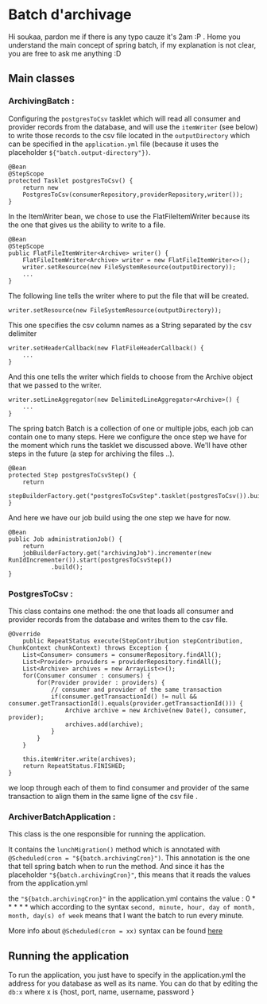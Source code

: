 # Batch d'archivage

Hi soukaa, pardon me if there is any typo cauze it's 2am :P . Home you understand the main concept of spring batch, if my explanation is not clear, you are free to ask me anything :D

## Main classes

### ArchivingBatch : 

Configuring the `postgresToCsv` tasklet which will read all consumer and provider records from the database, and will use the `itemWriter` (see below) to write those records to the csv file located in the `outputDirectory` which can be specified in the `application.yml` file (because it uses the placeholder `${"batch.output-directory"})`.

```
@Bean
@StepScope
protected Tasklet postgresToCsv() {
    return new 
    PostgresToCsv(consumerRepository,providerRepository,writer());
}
```

In the ItemWriter bean, we chose to use the FlatFileItemWriter because its the one that gives us the ability to write to a file.

```
@Bean
@StepScope
public FlatFileItemWriter<Archive> writer() {
    FlatFileItemWriter<Archive> writer = new FlatFileItemWriter<>();
    writer.setResource(new FileSystemResource(outputDirectory));
    ...
}
```

The following line tells the writer where to put the file that will be created.

```
writer.setResource(new FileSystemResource(outputDirectory));
```


This one specifies the csv column names as a String separated by the csv delimiter
```
writer.setHeaderCallback(new FlatFileHeaderCallback() {
    ...
}
```


And this one tells the writer which fields to choose from the Archive object that we passed to the writer.
```
writer.setLineAggregator(new DelimitedLineAggregator<Archive>() {
    ...
}
```


The spring batch Batch is a collection of one or multiple jobs, each job can contain one to many steps.
Here we configure the once step we have for the moment which runs the tasklet we discussed above. We'll have other steps in the future (a step for archiving the files ..).

```
@Bean
protected Step postgresToCsvStep() {
    return 
    stepBuilderFactory.get("postgresToCsvStep".tasklet(postgresToCsv()).build();
}
```

And here we have our job build using the one step we have for now.

```
@Bean
public Job administrationJob() {
    return 
    jobBuilderFactory.get("archivingJob").incrementer(new RunIdIncrementer()).start(postgresToCsvStep())
            .build();
}
```


### PostgresToCsv :

This class contains one method: the one that loads all consumer and provider records from the database and writes them to the csv file.

```
@Override
	public RepeatStatus execute(StepContribution stepContribution, ChunkContext chunkContext) throws Exception {
    List<Consumer> consumers = consumerRepository.findAll();
    List<Provider> providers = providerRepository.findAll();
    List<Archive> archives = new ArrayList<>();
    for(Consumer consumer : consumers) {
        for(Provider provider : providers) {
            // consumer and provider of the same transaction
            if(consumer.getTransactionId() != null && consumer.getTransactionId().equals(provider.getTransactionId())) {
                Archive archive = new Archive(new Date(), consumer, provider);
                archives.add(archive);
            }
        }
    }
    
    this.itemWriter.write(archives);
    return RepeatStatus.FINISHED;
}
```

we loop through each of them to find consumer and provider of the same transaction to align them in the same ligne of the csv file .


### ArchiverBatchApplication :

This class is the one responsible for running the application.

It contains the `lunchMigration()` method which is annotated with `@Scheduled(cron = "${batch.archivingCron}")`. This annotation is the one that tell spring batch when to run the method. And since it has the placeholder `"${batch.archivingCron}"`, this means that it reads the values from the application.yml

the  `"${batch.archivingCron}"` in the application.yml contains the value : 0 * * * * * which according to the syntax `second, minute, hour, day of month, month, day(s) of week` means that I want the batch to run every minute.

More info about `@Scheduled(cron = xx)` syntax can be found [here](https://stackoverflow.com/questions/26147044/spring-cron-expression-for-every-day-101am) 


## Running the application

To run the application, you just have to specify in the application.yml the address for you database as well as its name. You can do that by editing the `db:x` where x is {host, port, name, username, password }
